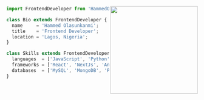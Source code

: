 <p align="center">
  <img align='right' src="https://media.giphy.com/media/M9gbBd9nbDrOTu1Mqx/giphy.gif" width="230">
</p>

```js
import FrontendDeveloper from 'HammedOlasunkanmi';

class Bio extends FrontendDeveloper {
  name     = 'Hammed Olasunkanmi';
  title    = 'Frontend Developer';
  location = 'Lagos, Nigeria';
}

class Skills extends FrontendDeveloper {
  languages  = ['JavaScript', 'Python'];
  frameworks = ['React', 'NextJs', 'Angular', 'Vuejs', 'Typescript', 'Redux', 'Nodejs', 'ExpressJs', 'React Native', 'GraphQL'];
  databases  = ['MySQL', 'MongoDB', 'PostgreSQL'];
}
```

